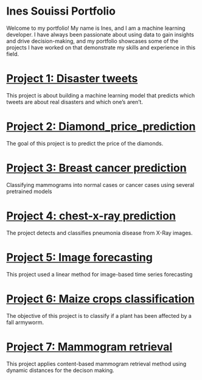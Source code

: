 # Ines Souissi Portfolio

Welcome to my portfolio! My name is Ines, and I am a machine learning developer. I have always been passionate about using data to gain insights and drive decision-making, and my portfolio showcases some of the projects I have worked on that demonstrate my skills and experience in this field.

# [Project 1: Disaster tweets](https://github.com/InesSouissi98/-Disaster-tweets)
This project is about building a machine learning model that predicts which tweets are about real disasters and which one’s aren’t.


# [Project 2: Diamond_price_prediction](https://github.com/InesSouissi98/Diamond_price_prediction)
The goal of this project is to predict the price of the diamonds.


# [Project 3: Breast cancer prediction](https://github.com/InesSouissi98/Breast_cancer_prediction)
Classifying mammograms into normal cases or cancer cases using several pretrained models


# [Project 4: chest-x-ray prediction](https://github.com/InesSouissi98/chest-x-ray_prediction)
The project detects and classifies pneumonia disease from X-Ray images.

# [Project 5: Image forecasting](https://github.com/InesSouissi98/Image_forecasting)
This project used a linear method for image-based time series forecasting

# [Project 6: Maize crops classification](https://github.com/InesSouissi98/Maize_crops_classification)
The objective of this project is to classify if a plant has been affected by a fall armyworm.


# [Project 7: Mammogram retrieval](https://github.com/InesSouissi98/mammogram_retrieval)
This project applies content-based mammogram retrieval method using dynamic distances for the decison making.
